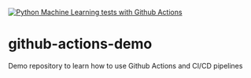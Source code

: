 [![Python Machine Learning tests with Github Actions](https://github.com/micheldearaujo/github-actions-demo/actions/workflows/main.yml/badge.svg?branch=main)](https://github.com/micheldearaujo/github-actions-demo/actions/workflows/main.yml)

# github-actions-demo
Demo repository to learn how to use Github Actions and CI/CD pipelines
